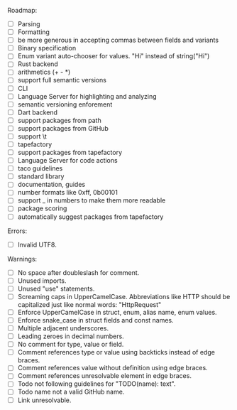 Roadmap:
- [ ] Parsing
- [ ] Formatting
- [ ] be more generous in accepting commas between fields and variants
- [ ] Binary specification
- [ ] Enum variant auto-chooser for values. "Hi" instead of string("Hi")
- [ ] Rust backend
- [ ] arithmetics (+ - *)
- [ ] support full semantic versions
- [ ] CLI
- [ ] Language Server for highlighting and analyzing
- [ ] semantic versioning enforement
- [ ] Dart backend
- [ ] support packages from path
- [ ] support packages from GitHub
- [ ] support \t
- [ ] tapefactory
- [ ] support packages from tapefactory
- [ ] Language Server for code actions
- [ ] taco guidelines
- [ ] standard library
- [ ] documentation, guides
- [ ] number formats like 0xff, 0b00101
- [ ] support _ in numbers to make them more readable
- [ ] package scoring
- [ ] automatically suggest packages from tapefactory

Errors:
- [ ] Invalid UTF8.

Warnings:
- [ ] No space after doubleslash for comment.
- [ ] Unused imports.
- [ ] Unused "use" statements.
- [ ] Screaming caps in UpperCamelCase. Abbreviations like HTTP should be capitalized just like normal words: "HttpRequest"
- [ ] Enforce UpperCamelCase in struct, enum, alias name, enum values.
- [ ] Enforce snake_case in struct fields and const names.
- [ ] Multiple adjacent underscores.
- [ ] Leading zeroes in decimal numbers.
- [ ] No comment for type, value or field.
- [ ] Comment references type or value using backticks instead of edge braces.
- [ ] Comment references value without definition using edge braces.
- [ ] Comment references unresolvable element in edge braces.
- [ ] Todo not following guidelines for "TODO(name): text".
- [ ] Todo name not a valid GitHub name.
- [ ] Link unresolvable.
